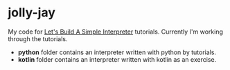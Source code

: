 # jolly-jay
My code for
[Let's Build A Simple Interpreter](https://ruslanspivak.com/lsbasi-part1/)
tutorials.
Currently I'm working through the tutorials.

* **python** folder contains an interpreter written with python by tutorials.
* **kotlin** folder contains an interpreter written with kotlin as an exercise.
